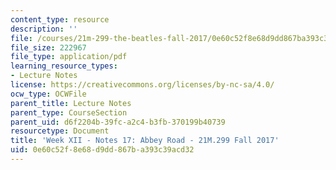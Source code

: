 ```yaml
---
content_type: resource
description: ''
file: /courses/21m-299-the-beatles-fall-2017/0e60c52f8e68d9dd867ba393c39acd32_MIT21M_299F17_Notes17.pdf
file_size: 222967
file_type: application/pdf
learning_resource_types:
- Lecture Notes
license: https://creativecommons.org/licenses/by-nc-sa/4.0/
ocw_type: OCWFile
parent_title: Lecture Notes
parent_type: CourseSection
parent_uid: d6f2204b-39fc-a2c4-b3fb-370199b40739
resourcetype: Document
title: 'Week XII - Notes 17: Abbey Road - 21M.299 Fall 2017'
uid: 0e60c52f-8e68-d9dd-867b-a393c39acd32
---
```

